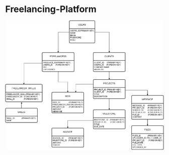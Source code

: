 # Freelancing-Platform


![ERD for Freelancer](https://github.com/Sachinborade07/Freelancing-Platform/blob/main/freelancer_project.drawio.png)

